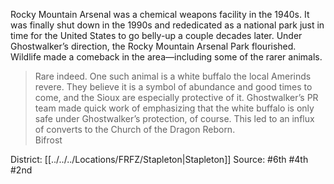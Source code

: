 Rocky Mountain Arsenal was a chemical weapons facility in the 1940s. It was finally shut down in the 1990s and rededicated as a national park just in time for the United States to go belly-up a couple decades later. Under Ghostwalker’s direction, the Rocky Mountain Arsenal Park flourished. Wildlife made a comeback in the area—including some of the rarer animals.  

> Rare indeed. One such animal is a white buffalo the local Amerinds revere. They believe it is a symbol of abundance and good times to come, and the Sioux are especially protective of it. Ghostwalker’s PR team made quick work of emphasizing that the white buffalo is only safe under Ghostwalker’s protection, of course. This led to an influx of converts to the Church of the Dragon Reborn.  
> Bifrost

District: [[../../../Locations/FRFZ/Stapleton|Stapleton]]
Source: #6th #4th #2nd 